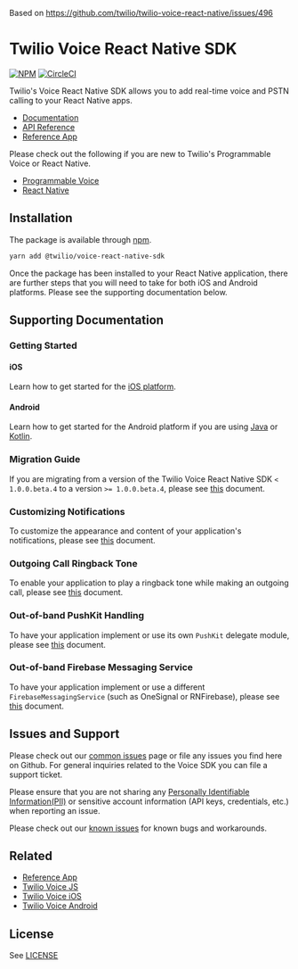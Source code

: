 Based on https://github.com/twilio/twilio-voice-react-native/issues/496

# Twilio Voice React Native SDK
[![NPM](https://img.shields.io/npm/v/%40twilio/voice-react-native-sdk.svg?color=blue)](https://www.npmjs.com/package/%40twilio/voice-react-native-sdk) [![CircleCI](https://dl.circleci.com/status-badge/img/gh/twilio/twilio-voice-react-native/tree/main.svg?style=shield)](https://dl.circleci.com/status-badge/redirect/gh/twilio/twilio-voice-react-native/tree/main)

Twilio's Voice React Native SDK allows you to add real-time voice and PSTN calling to your React Native apps.

- [Documentation](https://www.twilio.com/docs/voice/sdks/react-native)
- [API Reference](https://github.com/twilio/twilio-voice-react-native/blob/latest/docs/api/voice-react-native-sdk.md)
- [Reference App](https://github.com/twilio/twilio-voice-react-native-app)

Please check out the following if you are new to Twilio's Programmable Voice or React Native.

- [Programmable Voice](https://www.twilio.com/docs/voice/sdks)
- [React Native](https://reactnative.dev/docs/getting-started)

## Installation
The package is available through [npm](https://www.npmjs.com/package/@twilio/voice-react-native-sdk).

```sh
yarn add @twilio/voice-react-native-sdk
```

Once the package has been installed to your React Native application, there are further steps that you will need to take for both iOS and Android platforms. Please see the supporting documentation below.

## Supporting Documentation

### Getting Started

#### iOS
Learn how to get started for the [iOS platform](/docs/getting-started-ios.md).

#### Android
Learn how to get started for the Android platform if you are using [Java](/docs/getting-started-android-java.md) or [Kotlin](/docs/getting-started-android-kotlin.md).

### Migration Guide
If you are migrating from a version of the Twilio Voice React Native SDK `< 1.0.0.beta.4` to a version `>= 1.0.0.beta.4`, please see [this](/docs/migration-guide-beta.4.md) document.

### Customizing Notifications
To customize the appearance and content of your application's notifications, please see [this](/docs/customize-notifications.md) document.

### Outgoing Call Ringback Tone
To enable your application to play a ringback tone while making an outgoing call, please see [this](/docs/play-outgoing-call-ringback-tone.md) document.

### Out-of-band PushKit Handling
To have your application implement or use its own `PushKit` delegate module, please see [this](/docs/applications-own-pushkit-handler.md) document.

### Out-of-band Firebase Messaging Service
To have your application implement or use a different `FirebaseMessagingService` (such as OneSignal or RNFirebase), please see [this](/docs/out-of-band-firebase-messaging-service.md) document.

## Issues and Support
Please check out our [common issues](/COMMON_ISSUES.md) page or file any issues you find here on Github. For general inquiries related to the Voice SDK you can file a support ticket.

Please ensure that you are not sharing any [Personally Identifiable Information(PII)](https://www.twilio.com/docs/glossary/what-is-personally-identifiable-information-pii) or sensitive account information (API keys, credentials, etc.) when reporting an issue.

Please check out our [known issues](/KNOWN_ISSUES.md) for known bugs and workarounds.

## Related
- [Reference App](https://github.com/twilio/twilio-voice-react-native-app)
- [Twilio Voice JS](https://github.com/twilio/twilio-voice.js)
- [Twilio Voice iOS](https://github.com/twilio/voice-quickstart-ios)
- [Twilio Voice Android](https://github.com/twilio/voice-quickstart-android)

## License
See [LICENSE](/LICENSE)
